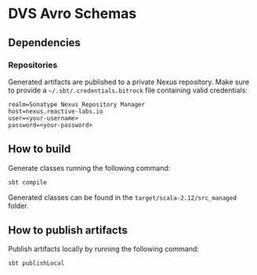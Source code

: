 # DVS Avro Schemas


## Dependencies

### Repositories

Generated artifacts are published to a private Nexus repository. Make sure to provide a `~/.sbt/.credentials.bitrock` file containing valid credentials:

```properties
realm=Sonatype Nexus Repository Manager
host=nexus.reactive-labs.io
user=<your-username>
password=<your-password>
```

## How to build

Generate classes running the following command:

```sh
sbt compile
```

Generated classes can be found in the `target/scala-2.12/src_managed` folder.

## How to publish artifacts

Publish artifacts locally by running the following command:

```sh
sbt publishLocal
```
